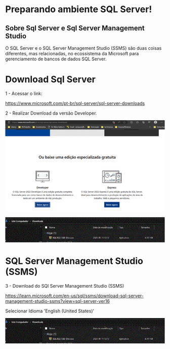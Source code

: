 # Preparando ambiente SQL Server!

 ## Sobre Sql Server e Sql Server Management Studio

 O SQL Server e o SQL Server Management Studio (SSMS) são duas coisas diferentes, mas relacionadas, no ecossistema da Microsoft para gerenciamento de bancos de dados SQL Server. 

# Download Sql Server

1 - Acessar o link:

https://www.microsoft.com/pt-br/sql-server/sql-server-downloads

2 - Realizar Download da versão Developer.



![Download_SQL_Server](https://github.com/JosiTubaroski/Preparando_Ambiente/blob/main/img/01_Download_SQLServer.GIF)

![Download_Realizado](https://github.com/JosiTubaroski/Preparando_Ambiente/blob/main/img/02_DownloadRealizado.GIF)

# SQL Server Management Studio (SSMS)

3 - Download do SQl Server Management Studio (SSMS)

https://learn.microsoft.com/en-us/sql/ssms/download-sql-server-management-studio-ssms?view=sql-server-ver16

Selecionar Idioma 'English (United States)'

![Download_Realizado](https://github.com/JosiTubaroski/Preparando_Ambiente/blob/main/img/02_DownloadRealizado.GIF)






